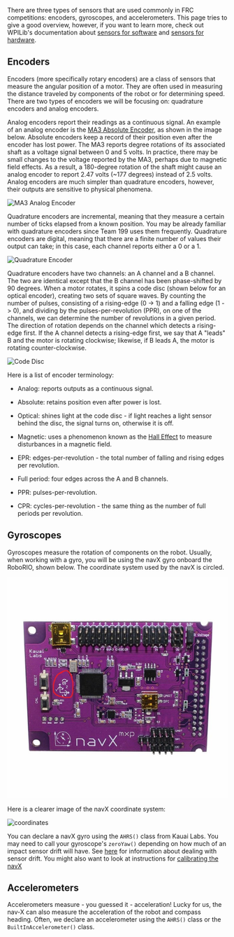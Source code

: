 There are three types of sensors that are used commonly in FRC competitions: encoders, gyroscopes, and accelerometers. This page tries to give a good overview, however, if you want to learn more, check out WPILib's documentation about [sensors for software](https://docs.wpilib.org/en/latest/docs/software/sensors/index.html) and [sensors for hardware](https://docs.wpilib.org/en/latest/docs/hardware/sensors/index.html).

## Encoders
Encoders (more specifically rotary encoders) are a class of sensors that measure the angular position of a motor. They are often used in measuring the distance traveled by components of the robot or for determining speed. There are two types of encoders we will be focusing on: quadrature encoders and analog encoders.

Analog encoders report their readings as a continuous signal. An example of an analog encoder is the [ 
MA3 Absolute Encoder](https://www.andymark.com/products/ma3-absolute-encoder-with-cable), as shown in the image below. Absolute encoders keep a record of their position even after the encoder has lost power. The MA3 reports degree rotations of its associated shaft as a voltage signal between 0 and 5 volts. In practice, there may be small changes to the voltage reported by the MA3, perhaps due to magnetic field effects. As a result, a 180-degree rotation of the shaft might cause an analog encoder to report 2.47 volts (~177 degrees) instead of 2.5 volts. Analog encoders are much simpler than quadrature encoders, however, their outputs are sensitive to physical phenomena.

![MA3 Analog Encoder](https://www.usdigital.com/assets/images/galleries2/ma3_webproduct_01.jpg)

Quadrature encoders are incremental, meaning that they measure a certain number of ticks elapsed from a known position. You may be already familiar with quadrature encoders since Team 199 uses them frequently. Quadrature encoders are digital, meaning that there are a finite number of values their output can take; in this case, each channel reports either a 0 or a 1.

![Quadrature Encoder](https://docs.wpilib.org/en/stable/_images/encoding-direction1.png)

Quadrature encoders have two channels: an A channel and a B channel. The two are identical except that the B channel has been phase-shifted by 90 degrees. When a motor rotates, it spins a code disc (shown below for an optical encoder), creating two sets of square waves. By counting the number of pulses, consisting of a rising-edge (0 -> 1) and a falling edge (1 -> 0), and dividing by the pulses-per-revolution (PPR), on one of the channels, we can determine the number of revolutions in a given period. The direction of rotation depends on the channel which detects a rising-edge first. If the A channel detects a rising-edge first, we say that A "leads" B and the motor is rotating clockwise; likewise, if B leads A, the motor is rotating counter-clockwise.

![Code Disc](https://upload.wikimedia.org/wikipedia/commons/thumb/1/1e/Incremental_directional_encoder.gif/220px-Incremental_directional_encoder.gif)

Here is a list of encoder terminology:

- Analog: reports outputs as a continuous signal.

- Absolute: retains position even after power is lost.

- Optical: shines light at the code disc - if light reaches a light sensor behind the disc, the signal turns on, otherwise it is off.

- Magnetic: uses a phenomenon known as the [Hall Effect](https://en.wikipedia.org/wiki/Hall_effect_sensor) to measure disturbances in a magnetic field.

- EPR: edges-per-revolution - the total number of falling and rising edges per revolution.

- Full period: four edges across the A and B channels.

- PPR: pulses-per-revolution.

- CPR: cycles-per-revolution - the same thing as the number of full periods per revolution.

## Gyroscopes
Gyroscopes measure the rotation of components on the robot. Usually, when working with a gyro, you will be using the navX gyro onboard the RoboRIO, shown below. The coordinate system used by the navX is circled.

![navX](navx.jpg)

Here is a clearer image of the navX coordinate system:

![coordinates](https://i1.wp.com/pdocs.kauailabs.com/navx-mxp/wp-content/uploads/2015/06/TriAxis.png?resize=300%2C256&ssl=1)

You can declare a navX gyro using the `AHRS()` class from Kauai Labs. You may need to call your gyroscope's `zeroYaw()` depending on how much of an impact sensor drift will have. See [here](https://www.kauailabs.com/support/navx-mxp/kb/faq.php?id=7) for information about dealing with sensor drift. You might also want to look at instructions for [calibrating the navX](https://pdocs.kauailabs.com/navx-mxp/?page_id=188)

## Accelerometers
Accelerometers measure - you guessed it - acceleration! Lucky for us, the nav-X can also measure the acceleration of the robot and compass heading. Often, we declare an accelerometer using the `AHRS()` class or the `BuiltInAccelerometer()` class.